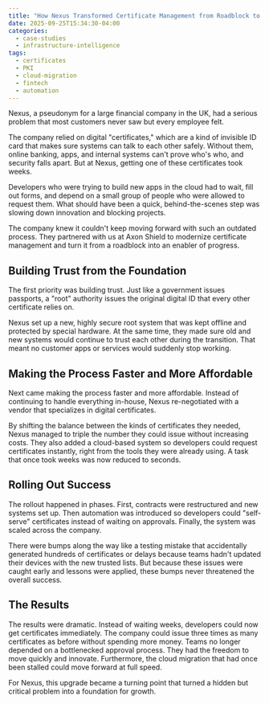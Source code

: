 ```yaml
---
title: "How Nexus Transformed Certificate Management from Roadblock to Competitive Advantage"
date: 2025-09-25T15:34:30-04:00
categories:
  - case-studies
  - infrastructure-intelligence
tags:
  - certificates
  - PKI
  - cloud-migration
  - fintech
  - automation
---
```


Nexus, a pseudonym for a large financial company in the UK, had a serious problem that most customers never saw but every employee felt. 

The company relied on digital "certificates," which are a kind of invisible ID card that makes sure systems can talk to each other safely. Without them, online banking, apps, and internal systems can't prove who's who, and security falls apart. But at Nexus, getting one of these certificates took weeks.

Developers who were trying to build new apps in the cloud had to wait, fill out forms, and depend on a small group of people who were allowed to request them. What should have been a quick, behind-the-scenes step was slowing down innovation and blocking projects.

The company knew it couldn't keep moving forward with such an outdated process. They partnered with us at Axon Shield to modernize certificate management and turn it from a roadblock into an enabler of progress. 

## Building Trust from the Foundation

The first priority was building trust. Just like a government issues passports, a "root" authority issues the original digital ID that every other certificate relies on. 

Nexus set up a new, highly secure root system that was kept offline and protected by special hardware. At the same time, they made sure old and new systems would continue to trust each other during the transition. That meant no customer apps or services would suddenly stop working.

## Making the Process Faster and More Affordable

Next came making the process faster and more affordable. Instead of continuing to handle everything in-house, Nexus re-negotiated with a vendor that specializes in digital certificates. 

By shifting the balance between the kinds of certificates they needed, Nexus managed to triple the number they could issue without increasing costs. They also added a cloud-based system so developers could request certificates instantly, right from the tools they were already using. A task that once took weeks was now reduced to seconds.

## Rolling Out Success

The rollout happened in phases. First, contracts were restructured and new systems set up. Then automation was introduced so developers could "self-serve" certificates instead of waiting on approvals. Finally, the system was scaled across the company. 

There were bumps along the way like a testing mistake that accidentally generated hundreds of certificates or delays because teams hadn't updated their devices with the new trusted lists. But because these issues were caught early and lessons were applied, these bumps never threatened the overall success.

## The Results

The results were dramatic. Instead of waiting weeks, developers could now get certificates immediately. The company could issue three times as many certificates as before without spending more money. Teams no longer depended on a bottlenecked approval process. They had the freedom to move quickly and innovate. Furthermore, the cloud migration that had once been stalled could move forward at full speed.

For Nexus, this upgrade became a turning point that turned a hidden but critical problem into a foundation for growth.
